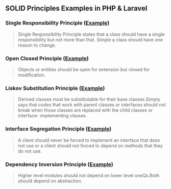 ## SOLID Principles Examples in PHP & Laravel

### Single Responsibility Principle ([Example](./SingleResponsibilityPrinciple.php))

>Single Responsibility Principle  states that a class should have a single responsibility but not more than that. Simple a class should have one reason to change.

### Open Closed Principle ([Example](./OpenClosedPrinciple.php))

>Objects or entities should be open for extension but closed for modification.
### Liskov Substitution Principle ([Example](./LiskovSubstitutionPrinciple.php))

>Derived classes must be substitutable for their base classes.Simply says that codes that work with parent classes or interfaces should not break when those classes are replaced with the child classes or interface- implementing classes.
### Interface Segregation Principle ([Example](./InterfaceSegregationPrinciple.php))

>A client should never be forced to implement an interface that does not use or a client should not forced to depend on methods that they do not use.

### Dependency Inversion Principle ([Example](./DependencyInversionPrinciple.php))

>Higher level modules should not depend on lower level oneQs.Both should depend on abstraction.


